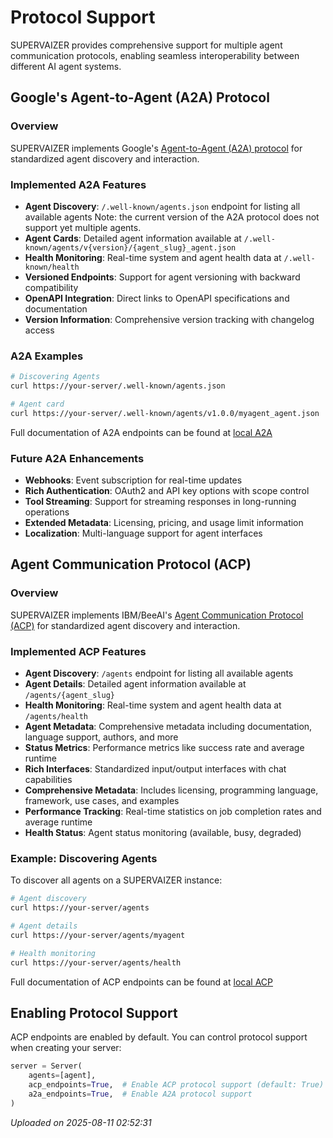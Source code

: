 # Protocol Support

SUPERVAIZER provides comprehensive support for multiple agent communication protocols, enabling seamless interoperability between different AI agent systems.

## Google's Agent-to-Agent (A2A) Protocol

### Overview

SUPERVAIZER implements Google's [Agent-to-Agent (A2A) protocol](https://google.github.io/A2A/#/) for standardized agent discovery and interaction.

### Implemented A2A Features

- **Agent Discovery**: `/.well-known/agents.json` endpoint for listing all available agents
  Note: the current version of the A2A protocol does not support yet multiple agents.
- **Agent Cards**: Detailed agent information available at `/.well-known/agents/v{version}/{agent_slug}_agent.json`
- **Health Monitoring**: Real-time system and agent health data at `/.well-known/health`
- **Versioned Endpoints**: Support for agent versioning with backward compatibility
- **OpenAPI Integration**: Direct links to OpenAPI specifications and documentation
- **Version Information**: Comprehensive version tracking with changelog access

### A2A Examples

```bash
# Discovering Agents
curl https://your-server/.well-known/agents.json

# Agent card
curl https://your-server/.well-known/agents/v1.0.0/myagent_agent.json
```

Full documentation of A2A endpoints can be found at [local A2A](http://127.0.0.1:8001/docs#/Protocol%20A2A)

### Future A2A Enhancements

- **Webhooks**: Event subscription for real-time updates
- **Rich Authentication**: OAuth2 and API key options with scope control
- **Tool Streaming**: Support for streaming responses in long-running operations
- **Extended Metadata**: Licensing, pricing, and usage limit information
- **Localization**: Multi-language support for agent interfaces

## Agent Communication Protocol (ACP)

### Overview

SUPERVAIZER implements IBM/BeeAI's [Agent Communication Protocol (ACP)](https://docs.beeai.dev/acp/spec/concepts/discovery) for standardized agent discovery and interaction.

### Implemented ACP Features

- **Agent Discovery**: `/agents` endpoint for listing all available agents
- **Agent Details**: Detailed agent information available at `/agents/{agent_slug}`
- **Health Monitoring**: Real-time system and agent health data at `/agents/health`
- **Agent Metadata**: Comprehensive metadata including documentation, language support, authors, and more
- **Status Metrics**: Performance metrics like success rate and average runtime
- **Rich Interfaces**: Standardized input/output interfaces with chat capabilities
- **Comprehensive Metadata**: Includes licensing, programming language, framework, use cases, and examples
- **Performance Tracking**: Real-time statistics on job completion rates and average runtime
- **Health Status**: Agent status monitoring (available, busy, degraded)

### Example: Discovering Agents

To discover all agents on a SUPERVAIZER instance:

```bash
# Agent discovery
curl https://your-server/agents

# Agent details
curl https://your-server/agents/myagent

# Health monitoring
curl https://your-server/agents/health
```

Full documentation of ACP endpoints can be found at [local ACP](http://127.0.0.1:8001/docs#/Protocol%20ACP)

## Enabling Protocol Support

ACP endpoints are enabled by default. You can control protocol support when creating your server:

```python
server = Server(
    agents=[agent],
    acp_endpoints=True,  # Enable ACP protocol support (default: True)
    a2a_endpoints=True,  # Enable A2A protocol support
)
```


*Uploaded on 2025-08-11 02:52:31*